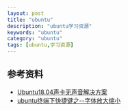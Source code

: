 ```yaml
---
layout: post
title: "ubuntu"
description: "ubuntu学习资源"
keywords: "ubuntu"
category: "ubuntu"
tags: [ubuntu,学习资源]
---
```


## 参考资料
- [Ubuntu18.04声卡无声音解决方案](https://blog.csdn.net/multimicro/article/details/82528730)
- [ubuntu终端下快捷键之--字体放大缩小](https://www.cnblogs.com/chjxbt/p/10515261.html)
